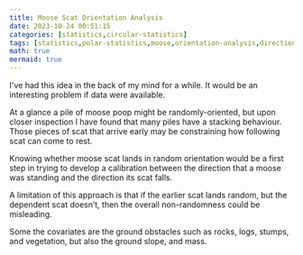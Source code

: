 ```yaml
---
title: Moose Scat Orientation Analysis
date: 2023-10-24 00:51:15
categories: [statistics,circular-statistics]
tags: [statistics,polar-statistics,moose,orientation-analysis,directional-analysis,angles,angular-measurement,circular-statistics]
math: true
mermaid: true
---
```


I've had this idea in the back of my mind for a while. It would be an interesting problem if data were available.

At a glance a pile of moose poop might be randomly-oriented, but upon closer inspection I have found that many piles have a stacking behaviour. Those pieces of scat that arrive early may be constraining how following scat can come to rest.

Knowing whether moose scat lands in random orientation would be a first step in trying to develop a calibration between the direction that a moose was
standing and the direction its scat falls.

A limitation of this approach is that if the earlier scat lands random, but the dependent scat doesn’t, then the overall non-randomness could be misleading.

Some the covariates are the ground obstacles such as rocks, logs, stumps, and vegetation, but also the ground slope, and mass.
